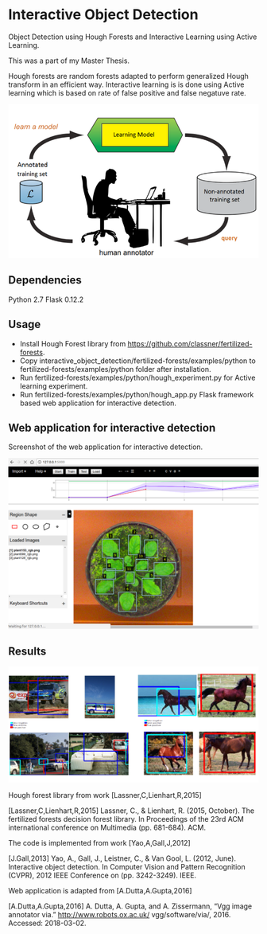 # Interactive Object Detection

Object Detection using Hough Forests and Interactive Learning using Active Learning.

This was a part of my Master Thesis.

Hough forests are random forests adapted to perform generalized Hough transform in an efficient way. Interactive learning is is done using Active learning which is based on rate of false positive and false negatuve rate.

![](https://github.com/priyankavokuda/interactive_object_detection/blob/master/images/interactive_learning.PNG)

## Dependencies

Python 2.7
Flask 0.12.2

## Usage
* Install Hough Forest library from https://github.com/classner/fertilized-forests.
* Copy interactive_object_detection/fertilized-forests/examples/python to fertilized-forests/examples/python folder after installation.
* Run fertilized-forests/examples/python/hough_experiment.py for Active learning experiment.
* Run fertilized-forests/examples/python/hough_app.py Flask framework based web application for interactive detection. 

## Web application for interactive detection

Screenshot of the web application for interactive detection.

![](https://github.com/priyankavokuda/interactive_object_detection/blob/master/images/web_app.png)

## Results

![](https://github.com/priyankavokuda/interactive_object_detection/blob/master/images/example_output.png)

Hough forest library from work [Lassner,C,Lienhart,R,2015]

[Lassner,C,Lienhart,R,2015] Lassner, C., & Lienhart, R. (2015, October). The fertilized forests decision forest library. In Proceedings of the 23rd ACM international conference on Multimedia (pp. 681-684). ACM.

The code is implemented from work [Yao,A,Gall,J,2012]

[J.Gall,2013] Yao, A., Gall, J., Leistner, C., & Van Gool, L. (2012, June). Interactive object detection. In Computer Vision and Pattern Recognition (CVPR), 2012 IEEE Conference on (pp. 3242-3249). IEEE.

Web application is adapted from [A.Dutta,A.Gupta,2016]

[A.Dutta,A.Gupta,2016] A. Dutta, A. Gupta, and A. Zissermann, “Vgg image annotator via.”
http://www.robots.ox.ac.uk/ vgg/software/via/, 2016. Accessed: 2018-03-02.


